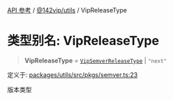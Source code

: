 [API 参考](../../../index.md) / [@142vip/utils](../index.md) / VipReleaseType

# 类型别名: VipReleaseType

> **VipReleaseType** = [`VipSemverReleaseType`](VipSemverReleaseType.md) \| `"next"`

定义于: [packages/utils/src/pkgs/semver.ts:23](https://github.com/142vip/core-x/blob/bdff6769b69266ddfe7392709afaa643b39c00f4/packages/utils/src/pkgs/semver.ts#L23)

版本类型
